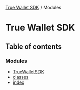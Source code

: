 [True Wallet SDK](README.md) / Modules

# True Wallet SDK

## Table of contents

### Modules

- [TrueWalletSDK](modules/TrueWalletSDK.md)
- [classes](modules/classes.md)
- [index](modules/index.md)
